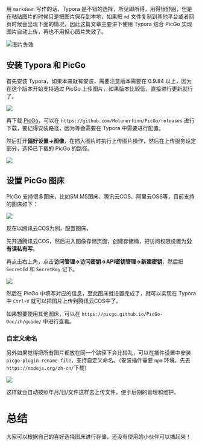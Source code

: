 用 `markdown` 写作的话，Typora 是不错的选择，所见即所得，用得很舒服，但是在粘贴图片的时候只是把图片保存到本地，如果把 `md` 文件复制到其他平台或者网页时候会出现下面的情况，因此这篇文章主要讲下使用 Typora 结合 PicGo 实现图片自动上传，再也不用担心图片失效了。

![图片失效](https://wupx-1256189981.file.myqcloud.com/img/202011/04/1604478704.png)

## 安装 Typora 和 PicGo

首先安装 Typora，如果本来就有安装，需要注意版本需要在 0.9.84 以上，因为在这个版本开始支持通过 PicGo 上传图片，如果版本比较低，直接进行更新就行了。

![](https://wupx-1256189981.file.myqcloud.com/img/202011/04/1604491585.png)

再下载 [PicGo](https://molunerfinn.com/PicGo/)，可以在 `https://github.com/Molunerfinn/PicGo/releases` 进行下载，要记得安装路径，因为等会需要在 Typora 中需要进行配置。

然后打开**偏好设置->图像**，在插入图片时执行上传图片操作，然后在上传服务设定部分，选择已下载的 PicGo 的路径。

![](https://wupx-1256189981.file.myqcloud.com/img/202011/04/1604488620.png)

## 设置 PicGo 图床

PicGo 支持很多图床，比如SM.MS图床、腾讯云COS、阿里云OSS等，目前支持的图床如下：

![](https://wupx-1256189981.file.myqcloud.com/img/202011/04/1604491890.png)

现在以腾讯云COS为例，配置图床，



先开通腾讯云COS，然后进入图像存储页面，创建存储桶，把访问权限设置为**公有读私有写**。

再点击右上角，点击**访问管理->访问密钥->API密钥管理->新建密钥**，然后把 `SecretId` 和 `SecretKey` 记下。

![](https://wupx-1256189981.file.myqcloud.com/img/202011/04/1604492558.png)

然后在 PicGo 中填写对应的信息，至此图床就设置完成了，就可以实现在 Typora 中 `Ctrl+V` 就可以把图片上传到腾讯云COS中了。

如果想要使用其他图床，可以在 `https://picgo.github.io/PicGo-Doc/zh/guide/` 中进行查看。

### 自定义命名

另外如果觉得把所有图片都放在同一个路径下会比较乱，可以在插件设置中安装 `picgo-plugin-rename-file`，支持自定义命名。（安装插件需要 `npm` 环境，先去`https://nodejs.org/zh-cn/`下载）

![](https://wupx-1256189981.file.myqcloud.com/img/202011/04/1604493003.png)

这样就会自动按照年月/日/文件这样去上传文件，便于后期的管理和维护。

# 总结

大家可以根据自己的喜好选择图床进行存储，还没有使用的小伙伴可以搞起来！